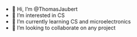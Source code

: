 - 👋 Hi, I’m @ThomasJaubert
- 👀 I’m interested in CS
- 🌱 I’m currently learning CS and microelectronics
- 💞️ I’m looking to collaborate on any project 
